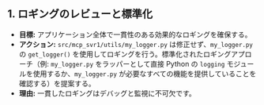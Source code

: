 ## 1. ロギングのレビューと標準化

*   **目標:** アプリケーション全体で一貫性のある効果的なロギングを確保する。
*   **アクション:** `src/mcp_svr1/utils/my_logger.py` は修正せず、`my_logger.py` の `get_logger()` を使用してロギングを行う。標準化されたロギングアプローチ（例: `my_logger.py` をラッパーとして直接 Python の `logging` モジュールを使用するか、`my_logger.py` が必要なすべての機能を提供していることを確認する）を提案する。
*   **理由:** 一貫したロギングはデバッグと監視に不可欠です。